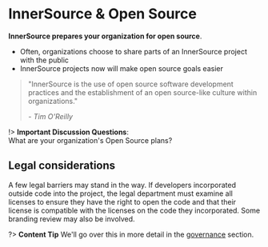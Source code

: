 # InnerSource & Open Source

**InnerSource prepares your organization for open source**.

- Often, organizations choose to share parts of an InnerSource project with the public
- InnerSource projects now will make open source goals easier

> "InnerSource is the use of open source software development practices  and the establishment  of an open source-like culture within organizations."
>   
> *- Tim O'Reilly*

!> **Important Discussion Questions**: <br> What are your organization's Open Source plans?<br>


## Legal considerations

A few legal barriers may stand in the way. If developers incorporated outside code into the project, the legal department must examine all licenses to ensure they have the right to open the code and that their license is compatible with the licenses on the code they incorporated. Some branding review may also be involved.

?> **Content Tip** We'll go over this in more detail in the [governance](/lens_3_governance) section.
